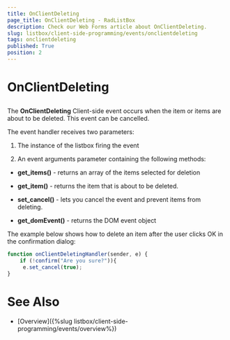 ```yaml
---
title: OnClientDeleting
page_title: OnClientDeleting - RadListBox
description: Check our Web Forms article about OnClientDeleting.
slug: listbox/client-side-programming/events/onclientdeleting
tags: onclientdeleting
published: True
position: 2
---
```


# OnClientDeleting

## 

The **OnClientDeleting** Client-side event occurs when the item or items are about to be deleted. This event can be cancelled.

The event handler receives two parameters:

1. The instance of the listbox firing the event

2. An event arguments parameter containing the following methods:

* **get_items()** - returns an array of the items selected for deletion

* **get_item()** - returns the item that is about to be deleted.

* **set_cancel()** - lets you cancel the event and prevent items from deleting.

* **get_domEvent()** - returns the DOM event object


The example below shows how to delete an item after the user clicks OK in the confirmation dialog:

````JavaScript
function onClientDeletingHandler(sender, e) {
	if (!confirm("Are you sure?")){   
	 e.set_cancel(true);
}
````

# See Also

 * [Overview]({%slug listbox/client-side-programming/events/overview%})
